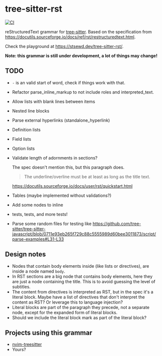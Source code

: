 # tree-sitter-rst

[![CI](https://github.com/stsewd/tree-sitter-rst/workflows/CI/badge.svg)](https://github.com/stsewd/tree-sitter-rst/actions?query=workflow%3ACI+branch%3Amaster)

reStructuredText grammar for [tree-sitter](https://tree-sitter.github.io/tree-sitter/).
Based on the specification from  <https://docutils.sourceforge.io/docs/ref/rst/restructuredtext.html>.

Check the playground at <https://stsewd.dev/tree-sitter-rst/>.

**Note: this grammar is still under development, a lot of things may change!**

## TODO

- `-` is an valid start of word, check if things work with that.
- Refactor parse_inline_markup to not include roles and interpreted_text.
- Allow lists with blank lines between items
- Nested line blocks
- Parse external hyperlinks (standalone_hyperlink)
- Definition lists
- Field lists
- Option lists
- Validate length of adornments in sections?

  The spec doesn't mention this, but this paragraph does.

  > The underline/overline must be at least as long as the title text.

  https://docutils.sourceforge.io/docs/user/rst/quickstart.html

- Tables (maybe implemented without validations?)
- Add some nodes to inline
- tests, tests, and more tests!
- Parse some random files for testing like
  https://github.com/tree-sitter/tree-sitter-javascript/blob/0711e93eb265f729c88c5555989d60bee3011873/script/parse-examples#L31-L33

## Design notes

- Nodes that contain body elements inside (like lists or directives),
  are inside a node named `body`.
- In RST sections are a big node that contains body elements,
  here they are just a node containing the title.
  This is to avoid guessing the level of subtitles.
- The content from directives is interpreted as RST,
  but in the spec it's a literal block.
  Maybe have a list of directives that don't interpret the content as RST?
  Or leverage this to language injection?
- Literal blocks are part of the paragraph they precede, not a separate node,
  except for the expanded form of literal blocks.
- Should we include the literal block mark as part of the literal block?

## Projects using this grammar

- [nvim-treesitter](https://github.com/nvim-treesitter/nvim-treesitter)
- Yours?
